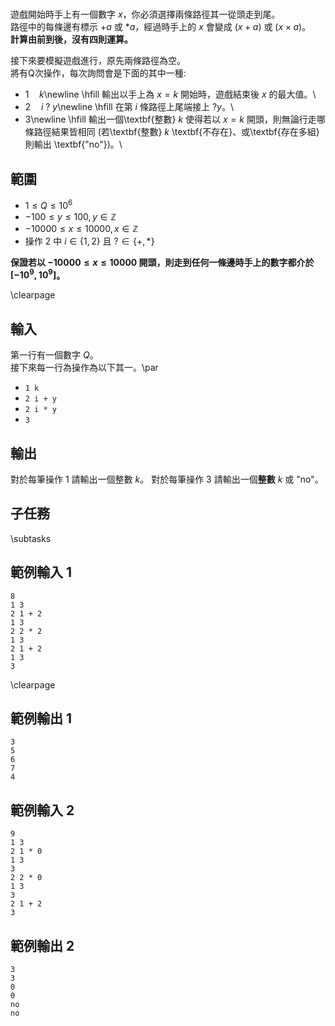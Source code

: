 # 
遊戲開始時手上有一個數字 $x$，你必須選擇兩條路徑其一從頭走到尾。\
路徑中的每條邊有標示 $+a$ 或 $*a$，經過時手上的 $x$ 會變成 $(x + a)$ 或 $(x \times a)$。\
**計算由前到後，沒有四則運算。**

接下來要模擬遊戲進行，原先兩條路徑為空。\
將有Q次操作，每次詢問會是下面的其中一種:

 - $1\quad k$\newline \hfill 輸出以手上為 $x=k$ 開始時，遊戲結束後 $x$ 的最大值。\
 - $2\quad i\ ?\ y$\newline \hfill 在第 $i$ 條路徑上尾端接上 $?y$。\
 - $3$\newline \hfill 輸出一個\textbf{整數} $k$ 使得若以 $x=k$ 開頭，則無論行走哪條路徑結果皆相同 (若\textbf{整數} $k$ \textbf{不存在}、或\textbf{存在多組}則輸出 \textbf{"no"})。\

## 範圍
- $1 \leq Q \leq 10^6$
- $-100 \leq y \leq 100, y \in \mathbb{Z}$
- $-10000 \leq x \leq 10000, x \in \mathbb{Z}$
- 操作 $2$ 中 $i \in \{1, 2\}$ 且 $? \in \{+, *\}$

**保證若以 $-10000 \leq x \leq 10000$ 開頭，則走到任何一條邊時手上的數字都介於 $[-10^9, 10^9]$。**

\clearpage

## 輸入
第一行有一個數字 $Q$。\
接下來每一行為操作為以下其一。\par
 - `1 k`
 - `2 i + y`
 - `2 i * y`
 - `3`

## 輸出
對於每筆操作 $1$ 請輸出一個整數 $k$。
對於每筆操作 $3$ 請輸出一個**整數** $k$ 或 "no"。

## 子任務
\subtasks

## 範例輸入 1
```
8
1 3
2 1 + 2
1 3
2 2 * 2
1 3
2 1 + 2
1 3
3
```

\clearpage

## 範例輸出 1
```
3
5
6
7
4
```

## 範例輸入 2
```
9
1 3
2 1 * 0
1 3
3
2 2 * 0
1 3
3
2 1 + 2
3
```

## 範例輸出 2
```
3
3
0
0
no
no
```
